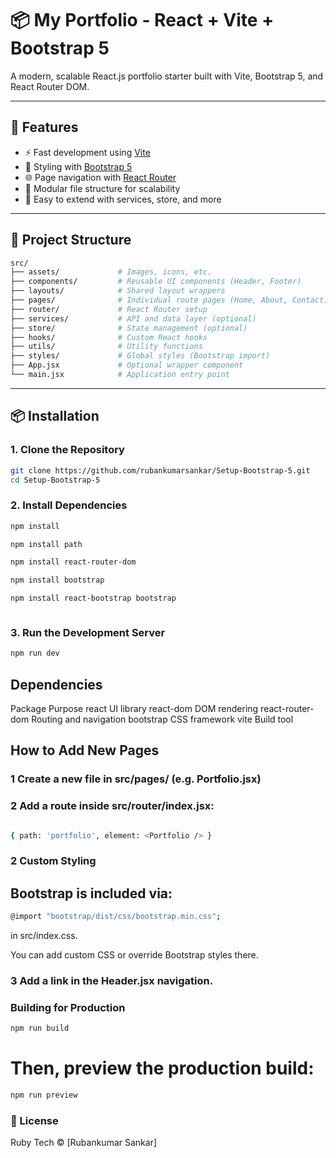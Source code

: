 # 📦 My Portfolio - React + Vite + Bootstrap 5

A modern, scalable React.js portfolio starter built with Vite, Bootstrap 5, and React Router DOM.

---

## 🚀 Features

- ⚡ Fast development using [Vite](https://vitejs.dev/)
- 🎨 Styling with [Bootstrap 5](https://getbootstrap.com/)
- 🌐 Page navigation with [React Router](https://reactrouter.com/)
- 🧱 Modular file structure for scalability
- 🧠 Easy to extend with services, store, and more

---

## 📁 Project Structure

```bash
src/
├── assets/             # Images, icons, etc.
├── components/         # Reusable UI components (Header, Footer)
├── layouts/            # Shared layout wrappers
├── pages/              # Individual route pages (Home, About, Contact)
├── router/             # React Router setup
├── services/           # API and data layer (optional)
├── store/              # State management (optional)
├── hooks/              # Custom React hooks
├── utils/              # Utility functions
├── styles/             # Global styles (Bootstrap import)
├── App.jsx             # Optional wrapper component
└── main.jsx            # Application entry point
```

---

## 📦 Installation

### 1. Clone the Repository

```bash
git clone https://github.com/rubankumarsankar/Setup-Bootstrap-5.git
cd Setup-Bootstrap-5

```

### 2. Install Dependencies

```bash
npm install

npm install path

npm install react-router-dom

npm install bootstrap

npm install react-bootstrap bootstrap



```

### 3. Run the Development Server

```bash
npm run dev

```

##  Dependencies

Package	             Purpose
react	             UI library
react-dom	         DOM rendering
react-router-dom	 Routing and navigation
bootstrap	         CSS framework
vite	             Build tool


## How to Add New Pages

### 1 Create a new file in src/pages/ (e.g. Portfolio.jsx)

### 2 Add a route inside src/router/index.jsx:

```bash

{ path: 'portfolio', element: <Portfolio /> }

```

### 2 Custom Styling

## Bootstrap is included via:

```bash
@import "bootstrap/dist/css/bootstrap.min.css";
```

in src/index.css.

You can add custom CSS or override Bootstrap styles there.


### 3 Add a link in the Header.jsx navigation.

### Building for Production

```bash
npm run build

```

# Then, preview the production build:

```bash
npm run preview

```


### 📄 License

Ruby Tech © [Rubankumar Sankar]

